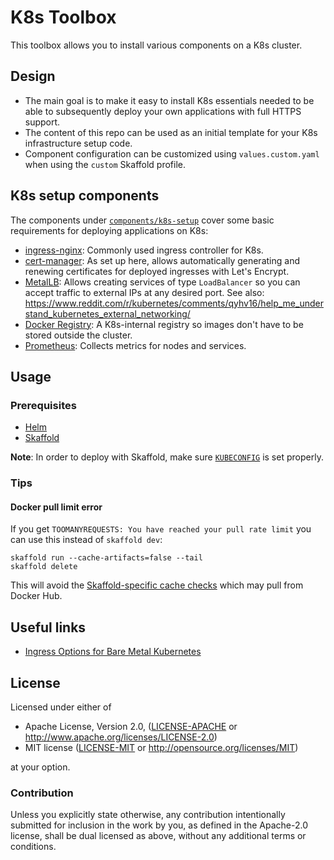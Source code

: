 # K8s Toolbox

This toolbox allows you to install various components on a K8s cluster.

## Design

* The main goal is to make it easy to install K8s essentials needed to be able to subsequently deploy your own applications
  with full HTTPS support.
* The content of this repo can be used as an initial template for your K8s infrastructure setup code.
* Component configuration can be customized using `values.custom.yaml` when using the `custom` Skaffold profile.

## K8s setup components

The components under [`components/k8s-setup`](components/k8s-setup) cover some basic requirements
for deploying applications on K8s:

* [ingress-nginx](https://kubernetes.github.io/ingress-nginx/): Commonly used ingress controller for K8s.
* [cert-manager](https://cert-manager.io/): As set up here, allows automatically generating
  and renewing certificates for deployed ingresses with Let's Encrypt.
* [MetalLB](https://metallb.universe.tf): Allows creating services of type `LoadBalancer` so you can accept traffic
  to external IPs at any desired port. See also: <https://www.reddit.com/r/kubernetes/comments/qyhv16/help_me_understand_kubernetes_external_networking/>
* [Docker Registry](https://artifacthub.io/packages/helm/twuni/docker-registry): A K8s-internal registry so images don't have to be stored
  outside the cluster.
* [Prometheus](https://artifacthub.io/packages/helm/prometheus-community/prometheus): Collects metrics for nodes and services.

## Usage

### Prerequisites

* [Helm](https://helm.sh/docs/intro/install)
* [Skaffold](https://skaffold.dev/docs/install) 

**Note**: In order to deploy with Skaffold, make sure [`KUBECONFIG`](https://skaffold.dev/docs/environment/kube-context/) is set properly.

### Tips

#### Docker pull limit error

If you get `TOOMANYREQUESTS: You have reached your pull rate limit` you can use this instead of `skaffold dev`:
```shell
skaffold run --cache-artifacts=false --tail
skaffold delete
```

This will avoid the [Skaffold-specific cache checks](https://github.com/GoogleContainerTools/skaffold/issues/4978#issuecomment-726988034)
which may pull from Docker Hub.

## Useful links

* [Ingress Options for Bare Metal Kubernetes](https://www.thebookofjoel.com/bare-metal-kubernetes-ingress)

## License

Licensed under either of

 * Apache License, Version 2.0, ([LICENSE-APACHE](LICENSE-APACHE) or http://www.apache.org/licenses/LICENSE-2.0)
 * MIT license ([LICENSE-MIT](LICENSE-MIT) or http://opensource.org/licenses/MIT)

at your option.

### Contribution

Unless you explicitly state otherwise, any contribution intentionally submitted
for inclusion in the work by you, as defined in the Apache-2.0 license, shall be dual licensed as above, without any
additional terms or conditions.
